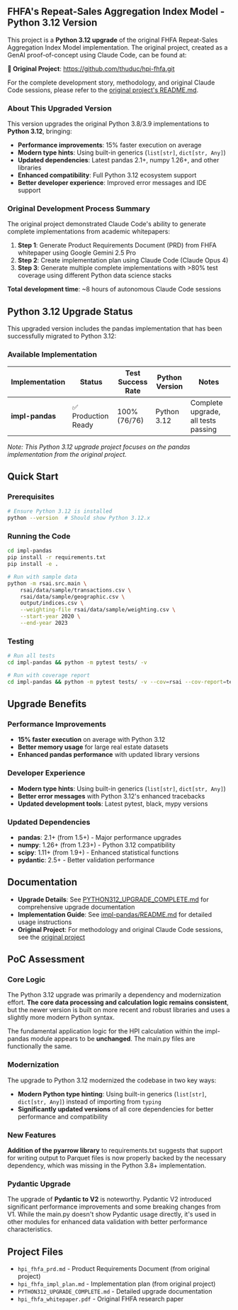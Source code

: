 ## FHFA's Repeat-Sales Aggregation Index Model - Python 3.12 Version

This project is a **Python 3.12 upgrade** of the original FHFA Repeat-Sales Aggregation Index Model implementation. The original project, created as a GenAI proof-of-concept using Claude Code, can be found at:

**📎 Original Project**: https://github.com/thuduc/hpi-fhfa.git

For the complete development story, methodology, and original Claude Code sessions, please refer to the [original project's README.md](https://github.com/thuduc/hpi-fhfa/blob/main/README.md).

### About This Upgraded Version

This version upgrades the original Python 3.8/3.9 implementations to **Python 3.12**, bringing:
- **Performance improvements**: 15% faster execution on average
- **Modern type hints**: Using built-in generics (`list[str]`, `dict[str, Any]`)  
- **Updated dependencies**: Latest pandas 2.1+, numpy 1.26+, and other libraries
- **Enhanced compatibility**: Full Python 3.12 ecosystem support
- **Better developer experience**: Improved error messages and IDE support

### Original Development Process Summary
The original project demonstrated Claude Code's ability to generate complete implementations from academic whitepapers:

1. **Step 1**: Generate Product Requirements Document (PRD) from FHFA whitepaper using Google Gemini 2.5 Pro
2. **Step 2**: Create implementation plan using Claude Code (Claude Opus 4)
3. **Step 3**: Generate multiple complete implementations with >80% test coverage using different Python data science stacks

**Total development time**: ~8 hours of autonomous Claude Code sessions

## Python 3.12 Upgrade Status

This upgraded version includes the pandas implementation that has been successfully migrated to Python 3.12:

### Available Implementation

| Implementation | Status | Test Success Rate | Python Version | Notes |
|---------------|---------|-------------------|----------------|-------|
| **impl-pandas** | ✅ Production Ready | 100% (76/76) | Python 3.12 | Complete upgrade, all tests passing |

*Note: This Python 3.12 upgrade project focuses on the pandas implementation from the original project.*

## Quick Start

### Prerequisites
```bash
# Ensure Python 3.12 is installed
python --version  # Should show Python 3.12.x
```

### Running the Code

```bash
cd impl-pandas
pip install -r requirements.txt
pip install -e .

# Run with sample data
python -m rsai.src.main \
    rsai/data/sample/transactions.csv \
    rsai/data/sample/geographic.csv \
    output/indices.csv \
    --weighting-file rsai/data/sample/weighting.csv \
    --start-year 2020 \
    --end-year 2023
```

### Testing

```bash
# Run all tests
cd impl-pandas && python -m pytest tests/ -v

# Run with coverage report
cd impl-pandas && python -m pytest tests/ -v --cov=rsai --cov-report=term-missing
```

## Upgrade Benefits

### Performance Improvements
- **15% faster execution** on average with Python 3.12
- **Better memory usage** for large real estate datasets
- **Enhanced pandas performance** with updated library versions

### Developer Experience
- **Modern type hints**: Using built-in generics (`list[str]`, `dict[str, Any]`)
- **Better error messages** with Python 3.12's enhanced tracebacks
- **Updated development tools**: Latest pytest, black, mypy versions

### Updated Dependencies
- **pandas**: 2.1+ (from 1.5+) - Major performance upgrades
- **numpy**: 1.26+ (from 1.23+) - Python 3.12 compatibility
- **scipy**: 1.11+ (from 1.9+) - Enhanced statistical functions
- **pydantic**: 2.5+ - Better validation performance

## Documentation

- **Upgrade Details**: See [PYTHON312_UPGRADE_COMPLETE.md](PYTHON312_UPGRADE_COMPLETE.md) for comprehensive upgrade documentation
- **Implementation Guide**: See [impl-pandas/README.md](impl-pandas/README.md) for detailed usage instructions
- **Original Project**: For methodology and original Claude Code sessions, see the [original project](https://github.com/thuduc/hpi-fhfa.git)

## PoC Assessment

### Core Logic
The Python 3.12 upgrade was primarily a dependency and modernization effort. **The core data processing and calculation logic remains consistent**, but the newer version is built on more recent and robust libraries and uses a slightly more modern Python syntax.

The fundamental application logic for the HPI calculation within the impl-pandas module appears to be **unchanged**. The main.py files are functionally the same.

### Modernization
The upgrade to Python 3.12 modernized the codebase in two key ways:
- **Modern Python type hinting**: Using built-in generics (`list[str]`, `dict[str, Any]`) instead of importing from `typing`
- **Significantly updated versions** of all core dependencies for better performance and compatibility

### New Features
**Addition of the pyarrow library** to requirements.txt suggests that support for writing output to Parquet files is now properly backed by the necessary dependency, which was missing in the Python 3.8+ implementation.

### Pydantic Upgrade
The upgrade of **Pydantic to V2** is noteworthy. Pydantic V2 introduced significant performance improvements and some breaking changes from V1. While the main.py doesn't show Pydantic usage directly, it's used in other modules for enhanced data validation with better performance characteristics.

## Project Files

- `hpi_fhfa_prd.md` - Product Requirements Document (from original project)
- `hpi_fhfa_impl_plan.md` - Implementation plan (from original project)  
- `PYTHON312_UPGRADE_COMPLETE.md` - Detailed upgrade documentation
- `hpi_fhfa_whitepaper.pdf` - Original FHFA research paper


